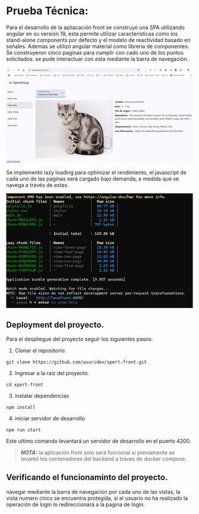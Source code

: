 # Prueba Técnica:
Para el desarrollo de la apliacación front se construyó una SPA utilizando angular en su versión 19, esta permite utilizar caracteristicas como los stand-alone components por defecto y el modelo de reactividad basado en señales.
Ademas se utilizó angular material como libreria de componentes.
Se construyeron cinco paginas para cumplir con cado uno de los puntos solicitados. se pude interactuar con esta mediante la barra de navegación.

!["app"](/assets/app.png)

Se implementó lazy loading para optimizar el rendimiento, el javascript de cada uno de las paginas será cargado bajo demanda, a medida que se navega a través de estas.

!["lazy"](/assets/lazy.png)


## Deployment del proyecto.
Para el despliegue del proyecto seguir los siguientes pasos:

1. Clonar el repositorio.

```shell script
git clone https://github.com/asuridev/xpert-front.git
```
2. Ingresar a la raíz del proyecto.

```shell script
cd xpert-front
```
3. instalar dependencias 

```shell script
npm install
```
4. iniciar servidor de desarrollo

```shell script
npm run start
```
Este ultimo comando levantará un servidor de desarrollo en el puerto 4200.

> **_NOTA:_**  la aplicación front solo será funcional si previamente se levantó los contenedores del backend a traves de docker compose.

## Verificando el funcionaminto del proyecto.
navegar mediante la barra de navegacion por cada uno de las vistas, la vista numero cinco se encuentra protegida, si el usuario no ha realizado la operación de login lo redireccionará a la pagina de login.


